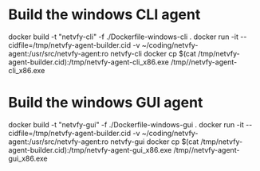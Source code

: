 # Build the windows CLI agent
docker build -t "netvfy-cli" -f ./Dockerfile-windows-cli .
docker run -it --cidfile=/tmp/netvfy-agent-builder.cid  -v ~/coding/netvfy-agent:/usr/src/netvfy-agent:ro netvfy-cli
docker cp $(cat /tmp/netvfy-agent-builder.cid):/tmp/netvfy-agent-cli_x86.exe /tmp//netvfy-agent-cli_x86.exe

# Build the windows GUI agent
docker build -t "netvfy-gui" -f ./Dockerfile-windows-gui .
docker run -it --cidfile=/tmp/netvfy-agent-builder.cid  -v ~/coding/netvfy-agent:/usr/src/netvfy-agent:ro netvfy-gui
docker cp $(cat /tmp/netvfy-agent-builder.cid):/tmp/netvfy-agent-gui_x86.exe /tmp//netvfy-agent-gui_x86.exe

